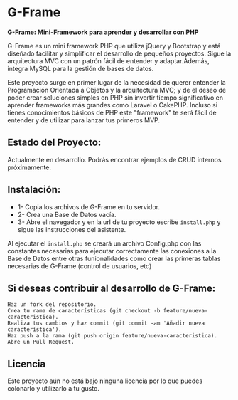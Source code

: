 # G-Frame
<strong>G-Frame: Mini-Framework para aprender y desarrollar con PHP</strong>

G-Frame es un mini framework PHP que utiliza jQuery y Bootstrap y está diseñado facilitar y simplificar el desarrollo de pequeños proyectos. Sigue la arquitectura MVC con un patrón fácil de entender y adaptar.Además, integra MySQL para la gestión de bases de datos.

Este proyecto surge en primer lugar de la necesidad de querer entender la Programación Orientada a Objetos y la arquitectura MVC; y de el deseo de poder crear soluciones simples en PHP sin invertir tiempo significativo en aprender frameworks más grandes como Laravel o CakePHP. Incluso si tienes conocimientos básicos de PHP este "framework" te será fácil de entender y de utilizar para lanzar tus primeros MVP.

<h2>Estado del Proyecto:</h2>

Actualmente en desarrollo. 
Podrás encontrar ejemplos de CRUD internos próximamente.



<h2>Instalación:</h2>
<ul>
<li>1- Copia los archivos de G-Frame en tu servidor.</li>
<li>2- Crea una Base de Datos vacía.</li>
<li>3- Abre el navegador y en la url de tu proyecto escribe <code>install.php</code> y sigue las instrucciones del asistente.</li>
</ul>
Al ejecutar el <code>install.php</code> se creará un archivo Config.php con las constantes necesarias para ejecutar correctamente las conexiones a la Base de Datos entre otras funionalidades como crear las primeras tablas necesarias de G-Frame (control de usuarios, etc)

    


<h2>Si deseas contribuir al desarrollo de G-Frame:</h2>

    Haz un fork del repositorio.
    Crea tu rama de características (git checkout -b feature/nueva-caracteristica).
    Realiza tus cambios y haz commit (git commit -am 'Añadir nueva característica').
    Haz push a la rama (git push origin feature/nueva-caracteristica).
    Abre un Pull Request.

<h2>Licencia</h2>

Este proyecto aún no está bajo ninguna licencia por lo que puedes colonarlo y utilizarlo a tu gusto.
 
